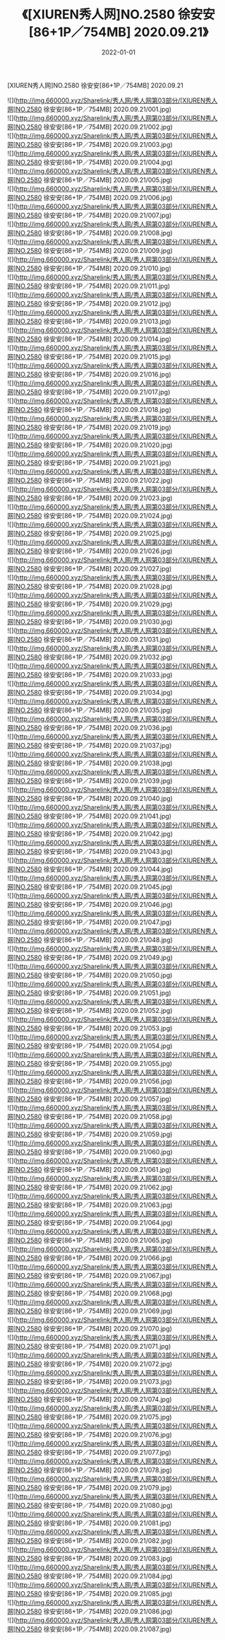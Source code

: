 ﻿---
layout: post
title:  《[XIUREN秀人网]NO.2580 徐安安[86+1P／754MB] 2020.09.21》
date:   2022-01-01
img: http://img.660000.xyz/Sharelink/秀人网/秀人网第03部分/[XIUREN秀人网]NO.2580 徐安安[86+1P／754MB] 2020.09.21/000.jpg
categories: [美女, 清纯, 唯美]
---

[XIUREN秀人网]NO.2580 徐安安[86+1P／754MB] 2020.09.21

 ![](http://img.660000.xyz/Sharelink/秀人网/秀人网第03部分/[XIUREN秀人网]NO.2580 徐安安[86+1P／754MB] 2020.09.21/001.jpg) <br>![](http://img.660000.xyz/Sharelink/秀人网/秀人网第03部分/[XIUREN秀人网]NO.2580 徐安安[86+1P／754MB] 2020.09.21/002.jpg) <br>![](http://img.660000.xyz/Sharelink/秀人网/秀人网第03部分/[XIUREN秀人网]NO.2580 徐安安[86+1P／754MB] 2020.09.21/003.jpg) <br>![](http://img.660000.xyz/Sharelink/秀人网/秀人网第03部分/[XIUREN秀人网]NO.2580 徐安安[86+1P／754MB] 2020.09.21/004.jpg) <br>![](http://img.660000.xyz/Sharelink/秀人网/秀人网第03部分/[XIUREN秀人网]NO.2580 徐安安[86+1P／754MB] 2020.09.21/005.jpg) <br>![](http://img.660000.xyz/Sharelink/秀人网/秀人网第03部分/[XIUREN秀人网]NO.2580 徐安安[86+1P／754MB] 2020.09.21/006.jpg) <br>![](http://img.660000.xyz/Sharelink/秀人网/秀人网第03部分/[XIUREN秀人网]NO.2580 徐安安[86+1P／754MB] 2020.09.21/007.jpg) <br>![](http://img.660000.xyz/Sharelink/秀人网/秀人网第03部分/[XIUREN秀人网]NO.2580 徐安安[86+1P／754MB] 2020.09.21/008.jpg) <br>![](http://img.660000.xyz/Sharelink/秀人网/秀人网第03部分/[XIUREN秀人网]NO.2580 徐安安[86+1P／754MB] 2020.09.21/009.jpg) <br>![](http://img.660000.xyz/Sharelink/秀人网/秀人网第03部分/[XIUREN秀人网]NO.2580 徐安安[86+1P／754MB] 2020.09.21/010.jpg) <br>![](http://img.660000.xyz/Sharelink/秀人网/秀人网第03部分/[XIUREN秀人网]NO.2580 徐安安[86+1P／754MB] 2020.09.21/011.jpg) <br>![](http://img.660000.xyz/Sharelink/秀人网/秀人网第03部分/[XIUREN秀人网]NO.2580 徐安安[86+1P／754MB] 2020.09.21/012.jpg) <br>![](http://img.660000.xyz/Sharelink/秀人网/秀人网第03部分/[XIUREN秀人网]NO.2580 徐安安[86+1P／754MB] 2020.09.21/013.jpg) <br>![](http://img.660000.xyz/Sharelink/秀人网/秀人网第03部分/[XIUREN秀人网]NO.2580 徐安安[86+1P／754MB] 2020.09.21/014.jpg) <br>![](http://img.660000.xyz/Sharelink/秀人网/秀人网第03部分/[XIUREN秀人网]NO.2580 徐安安[86+1P／754MB] 2020.09.21/015.jpg) <br>![](http://img.660000.xyz/Sharelink/秀人网/秀人网第03部分/[XIUREN秀人网]NO.2580 徐安安[86+1P／754MB] 2020.09.21/016.jpg) <br>![](http://img.660000.xyz/Sharelink/秀人网/秀人网第03部分/[XIUREN秀人网]NO.2580 徐安安[86+1P／754MB] 2020.09.21/017.jpg) <br>![](http://img.660000.xyz/Sharelink/秀人网/秀人网第03部分/[XIUREN秀人网]NO.2580 徐安安[86+1P／754MB] 2020.09.21/018.jpg) <br>![](http://img.660000.xyz/Sharelink/秀人网/秀人网第03部分/[XIUREN秀人网]NO.2580 徐安安[86+1P／754MB] 2020.09.21/019.jpg) <br>![](http://img.660000.xyz/Sharelink/秀人网/秀人网第03部分/[XIUREN秀人网]NO.2580 徐安安[86+1P／754MB] 2020.09.21/020.jpg) <br>![](http://img.660000.xyz/Sharelink/秀人网/秀人网第03部分/[XIUREN秀人网]NO.2580 徐安安[86+1P／754MB] 2020.09.21/021.jpg) <br>![](http://img.660000.xyz/Sharelink/秀人网/秀人网第03部分/[XIUREN秀人网]NO.2580 徐安安[86+1P／754MB] 2020.09.21/022.jpg) <br>![](http://img.660000.xyz/Sharelink/秀人网/秀人网第03部分/[XIUREN秀人网]NO.2580 徐安安[86+1P／754MB] 2020.09.21/023.jpg) <br>![](http://img.660000.xyz/Sharelink/秀人网/秀人网第03部分/[XIUREN秀人网]NO.2580 徐安安[86+1P／754MB] 2020.09.21/024.jpg) <br>![](http://img.660000.xyz/Sharelink/秀人网/秀人网第03部分/[XIUREN秀人网]NO.2580 徐安安[86+1P／754MB] 2020.09.21/025.jpg) <br>![](http://img.660000.xyz/Sharelink/秀人网/秀人网第03部分/[XIUREN秀人网]NO.2580 徐安安[86+1P／754MB] 2020.09.21/026.jpg) <br>![](http://img.660000.xyz/Sharelink/秀人网/秀人网第03部分/[XIUREN秀人网]NO.2580 徐安安[86+1P／754MB] 2020.09.21/027.jpg) <br>![](http://img.660000.xyz/Sharelink/秀人网/秀人网第03部分/[XIUREN秀人网]NO.2580 徐安安[86+1P／754MB] 2020.09.21/028.jpg) <br>![](http://img.660000.xyz/Sharelink/秀人网/秀人网第03部分/[XIUREN秀人网]NO.2580 徐安安[86+1P／754MB] 2020.09.21/029.jpg) <br>![](http://img.660000.xyz/Sharelink/秀人网/秀人网第03部分/[XIUREN秀人网]NO.2580 徐安安[86+1P／754MB] 2020.09.21/030.jpg) <br>![](http://img.660000.xyz/Sharelink/秀人网/秀人网第03部分/[XIUREN秀人网]NO.2580 徐安安[86+1P／754MB] 2020.09.21/031.jpg) <br>![](http://img.660000.xyz/Sharelink/秀人网/秀人网第03部分/[XIUREN秀人网]NO.2580 徐安安[86+1P／754MB] 2020.09.21/032.jpg) <br>![](http://img.660000.xyz/Sharelink/秀人网/秀人网第03部分/[XIUREN秀人网]NO.2580 徐安安[86+1P／754MB] 2020.09.21/033.jpg) <br>![](http://img.660000.xyz/Sharelink/秀人网/秀人网第03部分/[XIUREN秀人网]NO.2580 徐安安[86+1P／754MB] 2020.09.21/034.jpg) <br>![](http://img.660000.xyz/Sharelink/秀人网/秀人网第03部分/[XIUREN秀人网]NO.2580 徐安安[86+1P／754MB] 2020.09.21/035.jpg) <br>![](http://img.660000.xyz/Sharelink/秀人网/秀人网第03部分/[XIUREN秀人网]NO.2580 徐安安[86+1P／754MB] 2020.09.21/036.jpg) <br>![](http://img.660000.xyz/Sharelink/秀人网/秀人网第03部分/[XIUREN秀人网]NO.2580 徐安安[86+1P／754MB] 2020.09.21/037.jpg) <br>![](http://img.660000.xyz/Sharelink/秀人网/秀人网第03部分/[XIUREN秀人网]NO.2580 徐安安[86+1P／754MB] 2020.09.21/038.jpg) <br>![](http://img.660000.xyz/Sharelink/秀人网/秀人网第03部分/[XIUREN秀人网]NO.2580 徐安安[86+1P／754MB] 2020.09.21/039.jpg) <br>![](http://img.660000.xyz/Sharelink/秀人网/秀人网第03部分/[XIUREN秀人网]NO.2580 徐安安[86+1P／754MB] 2020.09.21/040.jpg) <br>![](http://img.660000.xyz/Sharelink/秀人网/秀人网第03部分/[XIUREN秀人网]NO.2580 徐安安[86+1P／754MB] 2020.09.21/041.jpg) <br>![](http://img.660000.xyz/Sharelink/秀人网/秀人网第03部分/[XIUREN秀人网]NO.2580 徐安安[86+1P／754MB] 2020.09.21/042.jpg) <br>![](http://img.660000.xyz/Sharelink/秀人网/秀人网第03部分/[XIUREN秀人网]NO.2580 徐安安[86+1P／754MB] 2020.09.21/043.jpg) <br>![](http://img.660000.xyz/Sharelink/秀人网/秀人网第03部分/[XIUREN秀人网]NO.2580 徐安安[86+1P／754MB] 2020.09.21/044.jpg) <br>![](http://img.660000.xyz/Sharelink/秀人网/秀人网第03部分/[XIUREN秀人网]NO.2580 徐安安[86+1P／754MB] 2020.09.21/045.jpg) <br>![](http://img.660000.xyz/Sharelink/秀人网/秀人网第03部分/[XIUREN秀人网]NO.2580 徐安安[86+1P／754MB] 2020.09.21/046.jpg) <br>![](http://img.660000.xyz/Sharelink/秀人网/秀人网第03部分/[XIUREN秀人网]NO.2580 徐安安[86+1P／754MB] 2020.09.21/047.jpg) <br>![](http://img.660000.xyz/Sharelink/秀人网/秀人网第03部分/[XIUREN秀人网]NO.2580 徐安安[86+1P／754MB] 2020.09.21/048.jpg) <br>![](http://img.660000.xyz/Sharelink/秀人网/秀人网第03部分/[XIUREN秀人网]NO.2580 徐安安[86+1P／754MB] 2020.09.21/049.jpg) <br>![](http://img.660000.xyz/Sharelink/秀人网/秀人网第03部分/[XIUREN秀人网]NO.2580 徐安安[86+1P／754MB] 2020.09.21/050.jpg) <br>![](http://img.660000.xyz/Sharelink/秀人网/秀人网第03部分/[XIUREN秀人网]NO.2580 徐安安[86+1P／754MB] 2020.09.21/051.jpg) <br>![](http://img.660000.xyz/Sharelink/秀人网/秀人网第03部分/[XIUREN秀人网]NO.2580 徐安安[86+1P／754MB] 2020.09.21/052.jpg) <br>![](http://img.660000.xyz/Sharelink/秀人网/秀人网第03部分/[XIUREN秀人网]NO.2580 徐安安[86+1P／754MB] 2020.09.21/053.jpg) <br>![](http://img.660000.xyz/Sharelink/秀人网/秀人网第03部分/[XIUREN秀人网]NO.2580 徐安安[86+1P／754MB] 2020.09.21/054.jpg) <br>![](http://img.660000.xyz/Sharelink/秀人网/秀人网第03部分/[XIUREN秀人网]NO.2580 徐安安[86+1P／754MB] 2020.09.21/055.jpg) <br>![](http://img.660000.xyz/Sharelink/秀人网/秀人网第03部分/[XIUREN秀人网]NO.2580 徐安安[86+1P／754MB] 2020.09.21/056.jpg) <br>![](http://img.660000.xyz/Sharelink/秀人网/秀人网第03部分/[XIUREN秀人网]NO.2580 徐安安[86+1P／754MB] 2020.09.21/057.jpg) <br>![](http://img.660000.xyz/Sharelink/秀人网/秀人网第03部分/[XIUREN秀人网]NO.2580 徐安安[86+1P／754MB] 2020.09.21/058.jpg) <br>![](http://img.660000.xyz/Sharelink/秀人网/秀人网第03部分/[XIUREN秀人网]NO.2580 徐安安[86+1P／754MB] 2020.09.21/059.jpg) <br>![](http://img.660000.xyz/Sharelink/秀人网/秀人网第03部分/[XIUREN秀人网]NO.2580 徐安安[86+1P／754MB] 2020.09.21/060.jpg) <br>![](http://img.660000.xyz/Sharelink/秀人网/秀人网第03部分/[XIUREN秀人网]NO.2580 徐安安[86+1P／754MB] 2020.09.21/061.jpg) <br>![](http://img.660000.xyz/Sharelink/秀人网/秀人网第03部分/[XIUREN秀人网]NO.2580 徐安安[86+1P／754MB] 2020.09.21/062.jpg) <br>![](http://img.660000.xyz/Sharelink/秀人网/秀人网第03部分/[XIUREN秀人网]NO.2580 徐安安[86+1P／754MB] 2020.09.21/063.jpg) <br>![](http://img.660000.xyz/Sharelink/秀人网/秀人网第03部分/[XIUREN秀人网]NO.2580 徐安安[86+1P／754MB] 2020.09.21/064.jpg) <br>![](http://img.660000.xyz/Sharelink/秀人网/秀人网第03部分/[XIUREN秀人网]NO.2580 徐安安[86+1P／754MB] 2020.09.21/065.jpg) <br>![](http://img.660000.xyz/Sharelink/秀人网/秀人网第03部分/[XIUREN秀人网]NO.2580 徐安安[86+1P／754MB] 2020.09.21/066.jpg) <br>![](http://img.660000.xyz/Sharelink/秀人网/秀人网第03部分/[XIUREN秀人网]NO.2580 徐安安[86+1P／754MB] 2020.09.21/067.jpg) <br>![](http://img.660000.xyz/Sharelink/秀人网/秀人网第03部分/[XIUREN秀人网]NO.2580 徐安安[86+1P／754MB] 2020.09.21/068.jpg) <br>![](http://img.660000.xyz/Sharelink/秀人网/秀人网第03部分/[XIUREN秀人网]NO.2580 徐安安[86+1P／754MB] 2020.09.21/069.jpg) <br>![](http://img.660000.xyz/Sharelink/秀人网/秀人网第03部分/[XIUREN秀人网]NO.2580 徐安安[86+1P／754MB] 2020.09.21/070.jpg) <br>![](http://img.660000.xyz/Sharelink/秀人网/秀人网第03部分/[XIUREN秀人网]NO.2580 徐安安[86+1P／754MB] 2020.09.21/071.jpg) <br>![](http://img.660000.xyz/Sharelink/秀人网/秀人网第03部分/[XIUREN秀人网]NO.2580 徐安安[86+1P／754MB] 2020.09.21/072.jpg) <br>![](http://img.660000.xyz/Sharelink/秀人网/秀人网第03部分/[XIUREN秀人网]NO.2580 徐安安[86+1P／754MB] 2020.09.21/073.jpg) <br>![](http://img.660000.xyz/Sharelink/秀人网/秀人网第03部分/[XIUREN秀人网]NO.2580 徐安安[86+1P／754MB] 2020.09.21/074.jpg) <br>![](http://img.660000.xyz/Sharelink/秀人网/秀人网第03部分/[XIUREN秀人网]NO.2580 徐安安[86+1P／754MB] 2020.09.21/075.jpg) <br>![](http://img.660000.xyz/Sharelink/秀人网/秀人网第03部分/[XIUREN秀人网]NO.2580 徐安安[86+1P／754MB] 2020.09.21/076.jpg) <br>![](http://img.660000.xyz/Sharelink/秀人网/秀人网第03部分/[XIUREN秀人网]NO.2580 徐安安[86+1P／754MB] 2020.09.21/077.jpg) <br>![](http://img.660000.xyz/Sharelink/秀人网/秀人网第03部分/[XIUREN秀人网]NO.2580 徐安安[86+1P／754MB] 2020.09.21/078.jpg) <br>![](http://img.660000.xyz/Sharelink/秀人网/秀人网第03部分/[XIUREN秀人网]NO.2580 徐安安[86+1P／754MB] 2020.09.21/079.jpg) <br>![](http://img.660000.xyz/Sharelink/秀人网/秀人网第03部分/[XIUREN秀人网]NO.2580 徐安安[86+1P／754MB] 2020.09.21/080.jpg) <br>![](http://img.660000.xyz/Sharelink/秀人网/秀人网第03部分/[XIUREN秀人网]NO.2580 徐安安[86+1P／754MB] 2020.09.21/081.jpg) <br>![](http://img.660000.xyz/Sharelink/秀人网/秀人网第03部分/[XIUREN秀人网]NO.2580 徐安安[86+1P／754MB] 2020.09.21/082.jpg) <br>![](http://img.660000.xyz/Sharelink/秀人网/秀人网第03部分/[XIUREN秀人网]NO.2580 徐安安[86+1P／754MB] 2020.09.21/083.jpg) <br>![](http://img.660000.xyz/Sharelink/秀人网/秀人网第03部分/[XIUREN秀人网]NO.2580 徐安安[86+1P／754MB] 2020.09.21/084.jpg) <br>![](http://img.660000.xyz/Sharelink/秀人网/秀人网第03部分/[XIUREN秀人网]NO.2580 徐安安[86+1P／754MB] 2020.09.21/085.jpg) <br>![](http://img.660000.xyz/Sharelink/秀人网/秀人网第03部分/[XIUREN秀人网]NO.2580 徐安安[86+1P／754MB] 2020.09.21/086.jpg) <br>![](http://img.660000.xyz/Sharelink/秀人网/秀人网第03部分/[XIUREN秀人网]NO.2580 徐安安[86+1P／754MB] 2020.09.21/087.jpg) <br>